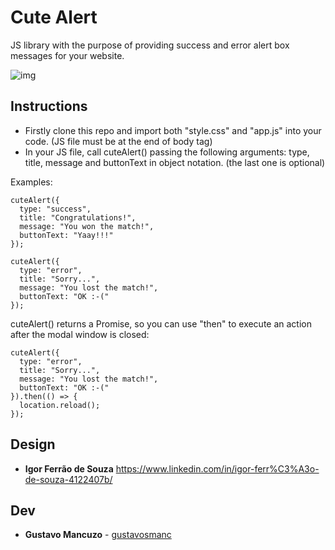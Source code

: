 # Cute Alert

JS library with the purpose of providing success and error alert box messages for your website.

![img](https://i.imgur.com/9F8vukF.png)

## Instructions

- Firstly clone this repo and import both "style.css" and "app.js" into your code. (JS file must be at the end of body tag)
- In your JS file, call cuteAlert() passing the following arguments: type, title, message and buttonText in object notation. (the last one is optional)

Examples:

```
cuteAlert({
  type: "success",
  title: "Congratulations!",
  message: "You won the match!",
  buttonText: "Yaay!!!"
});
```

```
cuteAlert({
  type: "error",
  title: "Sorry...",
  message: "You lost the match!",
  buttonText: "OK :-("
});
```

cuteAlert() returns a Promise, so you can use "then" to execute an action after the modal window is closed:

```
cuteAlert({
  type: "error",
  title: "Sorry...",
  message: "You lost the match!",
  buttonText: "OK :-("
}).then(() => {
  location.reload();
});
```

## Design

- **Igor Ferrão de Souza** https://www.linkedin.com/in/igor-ferr%C3%A3o-de-souza-4122407b/

## Dev

- **Gustavo Mancuzo** - [gustavosmanc](https://github.com/gustavosmanc)
